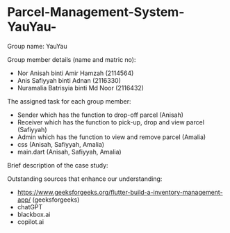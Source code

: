 # Parcel-Management-System-YauYau-

Group name: YauYau

Group member details (name and matric no): 
- Nor Anisah binti Amir Hamzah (2114564)
- Anis Safiyyah binti Adnan (2116330)
- Nuramalia Batrisyia binti Md Noor (2116432)

The assigned task for each group member: 
- Sender which has the function to drop-off parcel (Anisah)
- Receiver which has the function to pick-up, drop and view parcel (Safiyyah)
- Admin which has the function to view and remove parcel (Amalia)
- css (Anisah, Safiyyah, Amalia)
- main.dart (Anisah, Safiyyah, Amalia)

Brief description of the case study:

Outstanding sources that enhance our understanding: 
- https://www.geeksforgeeks.org/flutter-build-a-inventory-management-app/ (geeksforgeeks)
- chatGPT
- blackbox.ai
- copilot.ai
